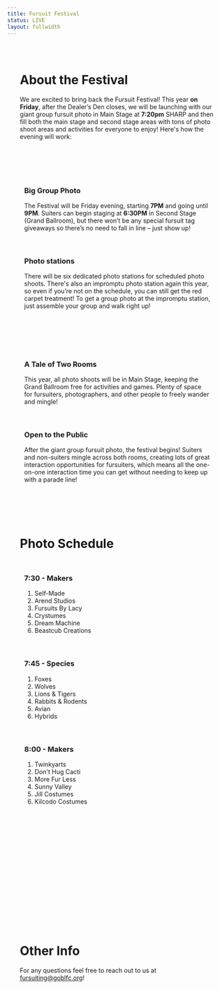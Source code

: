```yaml
---
title: Fursuit Festival
status: LIVE
layout: fullwidth
---
```


<div class="one-full bg-one"><div class="page-wrapper" style="padding: 3vw 3vw">

# About the Festival

We are excited to bring back the Fursuit Festival! This year **on Friday**, after the Dealer’s Den closes, we will be launching with our giant group fursuit photo in Main Stage at **7:20pm** SHARP and then fill both the main stage and second stage areas with tons of photo shoot areas and activities for everyone to enjoy! Here's how the evening will work:

</div></div>

<div class="one-full bg-two"><div class="page-wrapper" style="padding: 3vw 3vw">

<div class="one_half" style="padding:10px">

### Big Group Photo

The Festival will be Friday evening, starting **7PM** and going until **9PM**. Suiters can begin staging at **6:30PM** in Second Stage (Grand Ballroom), but there won’t be any special fursuit tag giveaways so there’s no need to fall in line – just show up!

</div>

<div class="one_half" style="padding:10px">

### Photo stations

There will be six dedicated photo stations for scheduled photo shoots. There's also an impromptu photo station again this year, so even if you’re not on the schedule, you can still get the red carpet treatment! To get a group photo at the impromptu station, just assemble your group and walk right up!

</div>

</div></div>


<div class="one-full bg-two"><div class="page-wrapper" style="padding: 3vw 3vw">

<div class="one_half" style="padding:10px">

### A Tale of Two Rooms

This year, all photo shoots will be in Main Stage, keeping the Grand Ballroom free for activities and games. Plenty of space for fursuiters, photographers, and other people to freely wander and mingle!

</div>

<div class="one_half" style="padding:10px">

### Open to the Public

After the giant group fursuit photo, the festival begins! Suiters and non-suiters mingle across both rooms, creating lots of great interaction opportunities for fursuiters, which means all the one-on-one interaction time you can get without needing to keep up with a parade line!

</div>

</div></div>

<div class="one-full bg-three"><div class="page-wrapper" style="padding: 3vw 3vw">

# Photo Schedule

<div class="one_third" style="padding:10px">

### 7:30 - Makers
<ol>
<li>Self-Made</li>
<li>Arend Studios</li>
<li>Fursuits By Lacy</li>
<li>Crystumes</li>
<li>Dream Machine</li>
<li>Beastcub Creations</li>
</ol>

</div>

<div class="one_third" style="padding:10px">

### 7:45 - Species
<ol>
<li>Foxes</li>
<li>Wolves</li>
<li>Lions & Tigers</li>
<li>Rabbits & Rodents</li>
<li>Avian</li>
<li>Hybrids</li>
</ol>

</div>

<div class="one_third" style="padding:10px">

### 8:00 - Makers
<ol>
<li>Twinkyarts</li>
<li>Don't Hug Cacti</li>
<li>More Fur Less</li>
<li>Sunny Valley</li>
<li>Jill Costumes</li>
<li>Kilcodo Costumes</li>
</ol>

</div>

</div></div>

<div class="one-full bg-three"><div class="page-wrapper" style="padding: 3vw 3vw">

<div class="one_half" style="padding:10px">


</div>

<div class="one_half" style="padding:10px">


</div>

</div></div>

<div class="one-full bg-three"><div class="page-wrapper" style="padding: 3vw 3vw">

<div class="one_half" style="padding:10px">


</div>

<div class="one_half" style="padding:10px">


</div>

</div></div>

<div class="one-full bg-one"><div class="page-wrapper" style="padding: 3vw 3vw">

# Other Info

For any questions feel free to reach out to us at <a href="mailto:fursuiting@goblfc.org">fursuiting@goblfc.org</a>!

<!-- faq here -->
</div></div>

<div class="clear">
</div>

